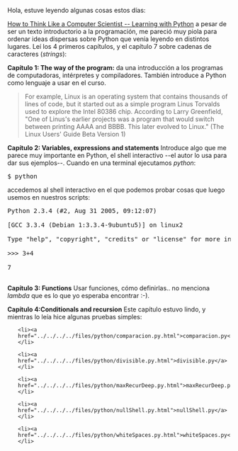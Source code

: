 <html><body><p>Hola, estuve leyendo algunas cosas estos días:



<a href="http://www.ibiblio.org/obp/thinkCSpy/">How to Think Like a Computer Scientist -- Learning with Python</a> a pesar de ser un texto introductorio a la programación, me pareció muy piola para ordenar ideas dispersas sobre Python que venía leyendo en distintos lugares. Leí los 4 primeros capítulos, y el capítulo 7 sobre cadenas de caracteres (<em>strings</em>):



<!--more-->



<strong>Capítulo 1:  The way of the program:</strong> da una introducción a los programas de computadoras, intérpretes y compiladores. También introduce a Python como lenguaje a usar en el curso.



</p><blockquote>

For example, Linux is an operating system that contains thousands of lines of code, but it started out as a simple program Linus Torvalds used to explore the Intel 80386 chip. According to Larry Greenfield, "One of Linus's earlier projects was a program that would switch between printing AAAA and BBBB. This later evolved to Linux." (The Linux Users' Guide Beta Version 1)</blockquote>





<strong>Capítulo 2: Variables, expressions and statements</strong> Introduce algo que me parece muy importante en Python, el shell interactivo --el autor lo usa para dar sus ejemplos--. Cuando en una terminal ejecutamos <em>python</em>:



<pre lang="bash">$ python</pre>



accedemos al shell interactivo en el que podemos probar cosas que luego usemos en nuestros scripts:



<pre>Python 2.3.4 (#2, Aug 31 2005, 09:12:07)

[GCC 3.3.4 (Debian 1:3.3.4-9ubuntu5)] on linux2

Type "help", "copyright", "credits" or "license" for more information.

&gt;&gt;&gt; 3+4

7

</pre>



<strong>Capítulo 3: Functions</strong> Usar funciones, cómo definirlas.. no menciona <em>lambda</em> que es lo que yo esperaba encontrar :-).



<strong>Capítulo 4:Conditionals and recursion</strong> Este capítulo estuvo lindo, y mientras lo leía hice algunas pruebas simples:



<ul>

	<li><a href="../../../../files/python/comparacion.py.html">comparacion.py</a></li>	

	<li><a href="../../../../files/python/divisible.py.html">divisible.py</a></li>	

	<li><a href="../../../../files/python/maxRecurDeep.py.html">maxRecurDeep.py</a></li>	

	<li><a href="../../../../files/python/nullShell.py.html">nullShell.py</a></li>	

	<li><a href="../../../../files/python/whiteSpaces.py.html">whiteSpaces.py</a></li>	

</ul></body></html>